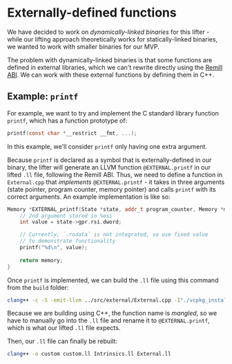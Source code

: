 # Externally-defined functions

We have decided to work on *dynamically-linked binaries* for this lifter -
while our lifting approach theoretically works for statically-linked binaries,
we wanted to work with smaller binaries for our MVP.

The problem with dynamically-linked binaries is that some functions are defined
in external libraries, which we can't rewrite directly using the [Remill ABI](https://github.com/krishtilani18/basic_lifter/wiki/Remill-ABI).
We can work with these external functions by defining them in C++.

## Example: `printf`

For example, we want to try and implement the C standard library function `printf`,
which has a function prototype of:

```c
printf(const char *__restrict __fmt, ...);
```

In this example, we'll consider `printf` only having one extra argument.

Because `printf` is declared as a symbol that is externally-defined in our binary,
the lifter will generate an LLVM function `@EXTERNAL.printf` in our lifted `.ll` file,
following the Remill ABI. Thus, we need to define a function in `External.cpp` that
*implements* `@EXTERNAL.printf` - it takes in three arguments (state pointer, program
counter, memory pointer) and calls `printf` with its correct arguments. An example
implementation is like so:

```cpp
Memory *EXTERNAL_printf(State *state, addr_t program_counter, Memory *memory) {
    // 2nd argument stored in %esi
    int value = state->gpr.rsi.dword;

    // Currently, `.rodata` is not integrated, so use fixed value
    // to demonstrate functionality
    printf("%d\n", value);
    
    return memory;
}
```

Once `printf` is implemented, we can build the `.ll` file using this command from the
`build` folder:

```sh
clang++ -c -S -emit-llvm ../src/external/External.cpp -I"./vcpkg_installed/x64-linux-release/include" -o External.ll
```

Because we are building using C++, the function name is *mangled*, so we have to
manually go into the `.ll` file and rename it to `@EXTERNAL.printf`, which is what
our lifted `.ll` file expects.

Then, our `.ll` file can finally be rebuilt:

```sh
clang++ -o custom custom.ll Intrinsics.ll External.ll
```
